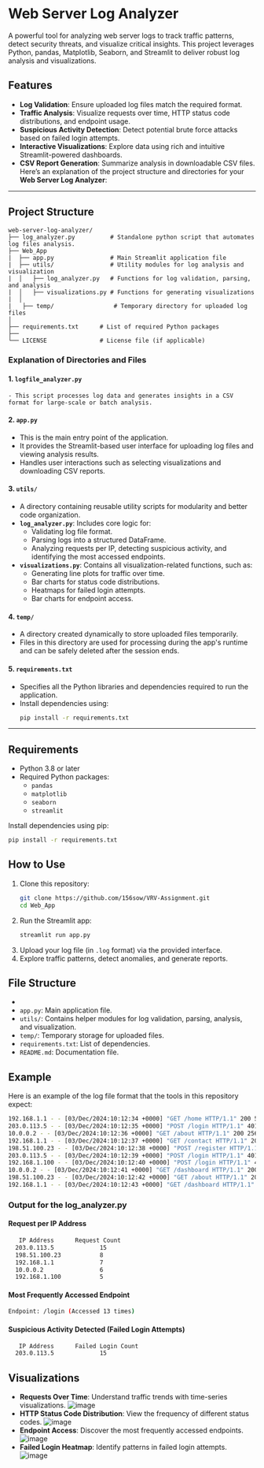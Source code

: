 # Web Server Log Analyzer

A powerful tool for analyzing web server logs to track traffic patterns, detect security threats, and visualize critical insights. This project leverages Python, pandas, Matplotlib, Seaborn, and Streamlit to deliver robust log analysis and visualizations.

## Features

- **Log Validation**: Ensure uploaded log files match the required format.
- **Traffic Analysis**: Visualize requests over time, HTTP status code distributions, and endpoint usage.
- **Suspicious Activity Detection**: Detect potential brute force attacks based on failed login attempts.
- **Interactive Visualizations**: Explore data using rich and intuitive Streamlit-powered dashboards.
- **CSV Report Generation**: Summarize analysis in downloadable CSV files.
Here’s an explanation of the project structure and directories for your **Web Server Log Analyzer**:

---

## Project Structure

```
web-server-log-analyzer/
├── log_analyzer.py          # Standalone python script that automates log files analysis.
├── Web_App
|  ├── app.py                # Main Streamlit application file
|  ├── utils/                # Utility modules for log analysis and visualization
|  │   ├── log_analyzer.py   # Functions for log validation, parsing, and analysis
|  │   ├── visualizations.py # Functions for generating visualizations
|  │
|   ├── temp/                 # Temporary directory for uploaded log files
│
├── requirements.txt      # List of required Python packages
├── 
└── LICENSE               # License file (if applicable)
```

### **Explanation of Directories and Files**
#### 1. **`logfile_analyzer.py`**
    - This script processes log data and generates insights in a CSV format for large-scale or batch analysis.

#### 2. **`app.py`**
   - This is the main entry point of the application.
   - It provides the Streamlit-based user interface for uploading log files and viewing analysis results.
   - Handles user interactions such as selecting visualizations and downloading CSV reports.

#### 3. **`utils/`**
   - A directory containing reusable utility scripts for modularity and better code organization.
   - **`log_analyzer.py`**: Includes core logic for:
     - Validating log file format.
     - Parsing logs into a structured DataFrame.
     - Analyzing requests per IP, detecting suspicious activity, and identifying the most accessed endpoints.
   - **`visualizations.py`**: Contains all visualization-related functions, such as:
     - Generating line plots for traffic over time.
     - Bar charts for status code distributions.
     - Heatmaps for failed login attempts.
     - Bar charts for endpoint access.

#### 4. **`temp/`**
   - A directory created dynamically to store uploaded files temporarily.
   - Files in this directory are used for processing during the app's runtime and can be safely deleted after the session ends.

#### 5. **`requirements.txt`**
   - Specifies all the Python libraries and dependencies required to run the application.
   - Install dependencies using:
     ```bash
     pip install -r requirements.txt
     ```

---



## Requirements

- Python 3.8 or later
- Required Python packages:
  - `pandas`
  - `matplotlib`
  - `seaborn`
  - `streamlit`

Install dependencies using pip:

```bash
pip install -r requirements.txt
```

## How to Use

1. Clone this repository:
   ```bash
   git clone https://github.com/156sow/VRV-Assignment.git
   cd Web_App
   ```
2. Run the Streamlit app:
   ```bash
   streamlit run app.py
   ```
3. Upload your log file (in `.log` format) via the provided interface.
4. Explore traffic patterns, detect anomalies, and generate reports.

## File Structure
-
- `app.py`: Main application file.
- `utils/`: Contains helper modules for log validation, parsing, analysis, and visualization.
- `temp/`: Temporary storage for uploaded files.
- `requirements.txt`: List of dependencies.
- `README.md`: Documentation file.


## Example

Here is an example of the log file format that the tools in this repository expect:

```bash
192.168.1.1 - - [03/Dec/2024:10:12:34 +0000] "GET /home HTTP/1.1" 200 512
203.0.113.5 - - [03/Dec/2024:10:12:35 +0000] "POST /login HTTP/1.1" 401 128 "Invalid credentials"
10.0.0.2 - - [03/Dec/2024:10:12:36 +0000] "GET /about HTTP/1.1" 200 256
192.168.1.1 - - [03/Dec/2024:10:12:37 +0000] "GET /contact HTTP/1.1" 200 312
198.51.100.23 - - [03/Dec/2024:10:12:38 +0000] "POST /register HTTP/1.1" 200 128
203.0.113.5 - - [03/Dec/2024:10:12:39 +0000] "POST /login HTTP/1.1" 401 128 "Invalid credentials"
192.168.1.100 - - [03/Dec/2024:10:12:40 +0000] "POST /login HTTP/1.1" 401 128 "Invalid credentials"
10.0.0.2 - - [03/Dec/2024:10:12:41 +0000] "GET /dashboard HTTP/1.1" 200 1024
198.51.100.23 - - [03/Dec/2024:10:12:42 +0000] "GET /about HTTP/1.1" 200 256
192.168.1.1 - - [03/Dec/2024:10:12:43 +0000] "GET /dashboard HTTP/1.1" 200 1024
```

### Output for the **log_analyzer.py**

#### Request per IP Address
```bash
   IP Address      Request Count
  203.0.113.5             15
  198.51.100.23           8
  192.168.1.1             7
  10.0.0.2                6
  192.168.1.100           5
```
#### Most Frequently Accessed Endpoint
```bash
Endpoint: /login (Accessed 13 times)
```

#### Suspicious Activity Detected (Failed Login Attempts)
```bash
   IP Address      Failed Login Count
  203.0.113.5             15
```


## Visualizations

- **Requests Over Time**: Understand traffic trends with time-series visualizations.
  ![image](https://github.com/user-attachments/assets/5b619efb-9dde-4ba6-95ae-ee79359c6078)
- **HTTP Status Code Distribution**: View the frequency of different status codes.
  ![image](https://github.com/user-attachments/assets/c8547010-cad4-48bd-a11a-15c13649cdd1)
- **Endpoint Access**: Discover the most frequently accessed endpoints.
  ![image](https://github.com/user-attachments/assets/89dc86d8-c179-454f-be57-17fc4c29c945)
- **Failed Login Heatmap**: Identify patterns in failed login attempts.
  ![image](https://github.com/user-attachments/assets/d36c94d2-2658-4ef3-b04a-be7d4f44e8ab)


